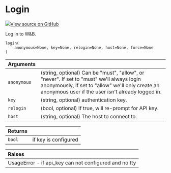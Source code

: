 # Login

[![](https://www.tensorflow.org/images/GitHub-Mark-32px.png)View source on GitHub](https://www.github.com/wandb/client/tree/master/wandb/sdk/wandb_login.py#L22-L43)

Log in to W&B.

```text
login(
    anonymous=None, key=None, relogin=None, host=None, force=None
)
```

| Arguments |  |
| :--- | :--- |
|  `anonymous` |  \(string, optional\) Can be "must", "allow", or "never". If set to "must" we'll always login anonymously, if set to "allow" we'll only create an anonymous user if the user isn't already logged in. |
|  `key` |  \(string, optional\) authentication key. |
|  `relogin` |  \(bool, optional\) If true, will re-prompt for API key. |
|  `host` |  \(string, optional\) The host to connect to. |

| Returns |  |
| :--- | :--- |
|  `bool` |  if key is configured |

| Raises |
| :--- |
|  UsageError - if api\_key can not configured and no tty |

